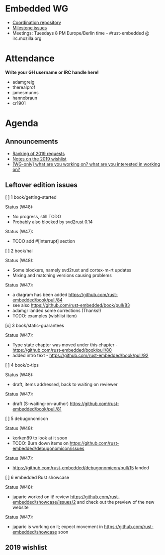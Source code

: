 # Embedded WG

- [Coordination repository](https://github.com/rust-embedded/wg)
- [Milestone issues](https://github.com/search?q=org%3Arust-embedded++is%3Aopen+milestone%3A2018&type=Issues)
- Meetings: Tuesdays 8 PM Europe/Berlin time - #rust-embedded @ irc.mozilla.org
# Attendance

**Write your GH username or IRC handle here!**

- adamgreig
- therealprof
- jamesmunns
- hannobraun
- cr1901


# Agenda
## Announcements
- [Ranking of 2019 requests](https://docs.google.com/spreadsheets/d/1HfVfSDTVD3Ao45_St1KkUyBe6M0vP6HjA2T-Xrc-E1Q/edit#gid=0)
- [Notes on the 2019 wishlist](https://paper.dropbox.com/doc/Embedded-WG-2019-wishlist--ASMPpvsBZL4FVZhjJiDCeT4ZAg-AyWJglP4auKZGDGqOhN0M)
- [[WG-only] what are you working on? what are you interested in working on?](https://github.com/orgs/rust-embedded/teams/all/discussions/7)


## Leftover edition issues


[ ] 1 book/getting-started

Status (W48):

- No progress, still TODO
- Probably also blocked by svd2rust 0.14

Status (W47):

- TODO add #[interrupt] section


[ ] 2 book/hal

Status (W48):

- Some blockers, namely svd2rust and cortex-m-rt updates
- Mixing and matching versions causing problems

Status (W47):

- a diagram has been added https://github.com/rust-embedded/book/pull/84
- see also https://github.com/rust-embedded/book/pull/83
- adamgr landed some corrections (Thanks!)
- TODO: examples (wishlist item)


[x] 3 book/static-guarantees

Status (W47):

- Type state chapter was moved under this chapter - https://github.com/rust-embedded/book/pull/80
- added intro text - https://github.com/rust-embedded/book/pull/92


[ ] 4 book/c-tips

Status (W48):

- draft, items addressed, back to waiting on reviewer

Status (W47):

- draft (S-waiting-on-author) https://github.com/rust-embedded/book/pull/81


[ ] 5 debugonomicon

Status (W48):

- korken89 to look at it soon
- TODO: Burn down items on https://github.com/rust-embedded/debugonomicon/issues

Status (W47):

- https://github.com/rust-embedded/debugonomicon/pull/15 landed


[ ] 6 embedded Rust showcase

Status (W48):

- japaric worked on it! review https://github.com/rust-embedded/showcase/issues/2 and check out the preview of the new website

Status (W47):

- japaric is working on it; expect movement in https://github.com/rust-embedded/showcase soon


## 2019 wishlist


